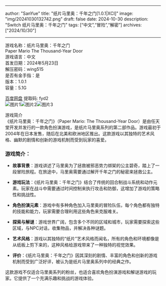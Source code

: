 
---
author: "SanYue"
title: "纸片马里奥：千年之门[1.0.1|XCI]"
image: "img/20241030132742.png"
draft: false
date: 2024-10-30
description: "Switch 纸片马里奥：千年之门"
tags: [“中文”,“冒险”,“解密”]
archives: ["2024/10/30"]

---

游戏名称：纸片马里奥：千年之门   
Paper Mario The Thousand-Year Door    
游戏语言：中文  
首发日期：2024年5月23日  
解压密码：wing515  
是否有金手指：是  
版本：1.0.1   
容量：5.1G

[百度网盘](https://pan.baidu.com/s/1egE2Kqp7DVNAW8sxg1wF2Q) 提取码: fyd2  
![图片1](img/noowvxtdmart.jpg)![图片2](img/qjtsb6x07rj0t.jpg)![图片3](img/HfDoNE.jpg)  

游戏简介  
《纸片马里奥：千年之门》（Paper Mario: The Thousand-Year Door）是由任天堂开发并发行的一款角色扮演游戏，是纸片马里奥系列的第二部作品。游戏最初于2004年在日本发售，随后在北美和欧洲地区推出。这款游戏以其独特的艺术风格、幽默的剧情和创新的游戏机制而受到玩家的喜爱。

### 游戏简介：

- **故事背景**：游戏讲述了马里奥为了拯救被邪恶势力绑架的公主碧奇，踏上了一段冒险旅程。在旅途中，马里奥需要通过解开千年之门的秘密来拯救公主。

- **游戏玩法**：《纸片马里奥：千年之门》结合了传统的回合制战斗系统和动作元素。玩家在战斗中需要通过时间控制来执行攻击和防御，这增加了游戏的策略性和挑战性。

- **角色扮演元素**：游戏中有多种角色加入马里奥的冒险队伍，每个角色都有独特的技能和能力，玩家需要合理利用这些角色来克服难关。

- **探索与解谜**：游戏世界广阔，包含多个不同的区域和城市，玩家需要探索这些区域，与NPC对话，收集物品，并解决各种谜题。

- **艺术风格**：游戏以其独特的“纸片”艺术风格而闻名，所有的角色和环境都像是从纸板上剪下来的，这种风格给游戏带来了一种独特的视觉效果。

- **评价**：《纸片马里奥：千年之门》因其深刻的剧情、丰富的角色和创新的游戏机制而受到广泛好评，被认为是纸片马里奥系列中的经典之作。

这款游戏不仅适合马里奥系列的粉丝，也适合喜欢角色扮演游戏和解谜游戏的玩家。它提供了一个充满乐趣和挑战的游戏体验。
